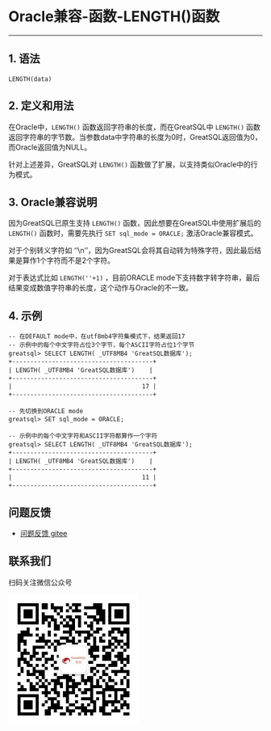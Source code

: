 # Oracle兼容-函数-LENGTH()函数
---

## 1. 语法
```
LENGTH(data)
```

## 2. 定义和用法
在Oracle中，`LENGTH()` 函数返回字符串的长度，而在GreatSQL中 `LENGTH()` 函数返回字符串的字节数。当参数data中字符串的长度为0时，GreatSQL返回值为0，而Oracle返回值为NULL。

针对上述差异，GreatSQL对 `LENGTH()` 函数做了扩展，以支持类似Oracle中的行为模式。

## 3. Oracle兼容说明

因为GreatSQL已原生支持 `LENGTH()` 函数，因此想要在GreatSQL中使用扩展后的 `LENGTH()` 函数时，需要先执行 `SET sql_mode = ORACLE;` 激活Oracle兼容模式。

对于个别转义字符如 ‘‘\n’’，因为GreatSQL会将其自动转为特殊字符，因此最后结果是算作1个字符而不是2个字符。

对于表达式比如 `LENGTH(''+1)` ，目前ORACLE mode下支持数字转字符串，最后结果变成数值字符串的长度，这个动作与Oracle的不一致。

## 4. 示例

```
-- 在DEFAULT mode中，在utf8mb4字符集模式下，结果返回17
-- 示例中的每个中文字符占位3个字节，每个ASCII字符占位1个字节
greatsql> SELECT LENGTH( _UTF8MB4 'GreatSQL数据库');
+---------------------------------------+
| LENGTH( _UTF8MB4 'GreatSQL数据库')    |
+---------------------------------------+
|                                    17 |
+---------------------------------------+

-- 先切换到ORACLE mode
greatsql> SET sql_mode = ORACLE;

-- 示例中的每个中文字符和ASCII字符都算作一个字符
greatsql> SELECT LENGTH( _UTF8MB4 'GreatSQL数据库');
+---------------------------------------+
| LENGTH( _UTF8MB4 'GreatSQL数据库')    |
+---------------------------------------+
|                                    11 |
+---------------------------------------+
```

**问题反馈**
---
- [问题反馈 gitee](https://gitee.com/GreatSQL/GreatSQL-Manual/issues)


**联系我们**
---

扫码关注微信公众号

![greatsql-wx](/greatsql-wx.jpg)
